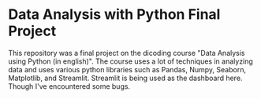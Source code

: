 # Data Analysis with Python Final Project
This repository was a final project on the dicoding course "Data Analysis using Python (in english)". The course uses a lot of techniques in analyzing data and uses various python libraries such as Pandas, Numpy, Seaborn, Matplotlib, and Streamlit. Streamlit is being used as the dashboard here. Though I've encountered some bugs. 
